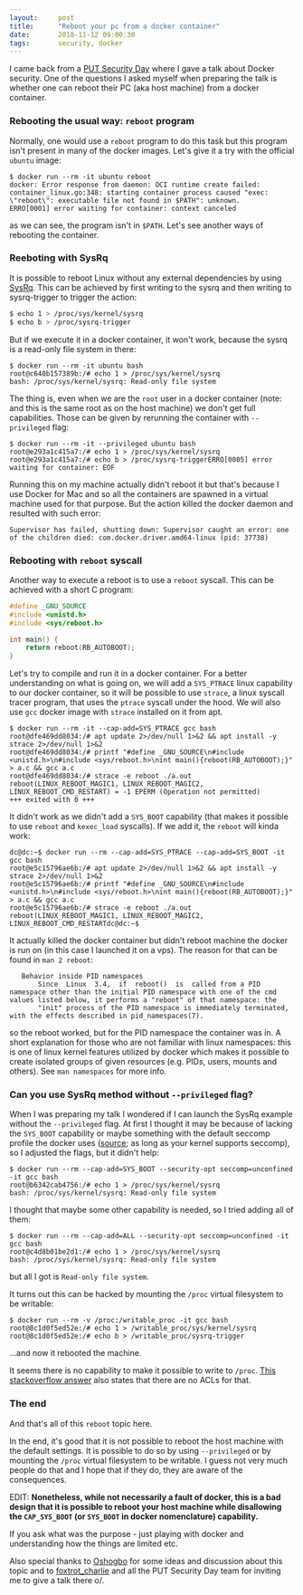 ```yaml
---
layout:     post
title:      "Reboot your pc from a docker container"
date:       2018-11-12 09:00:30
tags:       security, docker
---
```


I came back from a [PUT Security Day](https://www.meetup.com/Poznan-Security-Meetup/events/255244492/) where I gave a talk about Docker security. One of the questions I asked myself when preparing the talk is whether one can reboot their PC (aka host machine) from a docker container.

### Rebooting the usual way: `reboot` program

Normally, one would use a `reboot` program to do this task but this program isn't present in many of the docker images.
Let's give it a try with the official `ubuntu` image:

```
$ docker run --rm -it ubuntu reboot
docker: Error response from daemon: OCI runtime create failed: container_linux.go:348: starting container process caused "exec: \"reboot\": executable file not found in $PATH": unknown.
ERRO[0001] error waiting for container: context canceled
```

as we can see, the program isn't in `$PATH`. Let's see another ways of rebooting the container.

### Reeboting with SysRq

It is possible to reboot Linux without any external dependencies by using [SysRq](https://en.wikipedia.org/wiki/Magic_SysRq_key). This can be achieved by first writing to the sysrq and then writing to sysrq-trigger to trigger the action:

```bash
$ echo 1 > /proc/sys/kernel/sysrq
$ echo b > /proc/sysrq-trigger
```

But if we execute it in a docker container, it won't work, because the sysrq is a read-only file system in there:

```
$ docker run --rm -it ubuntu bash
root@c640b157389b:/# echo 1 > /proc/sys/kernel/sysrq
bash: /proc/sys/kernel/sysrq: Read-only file system
```

The thing is, even when we are the `root` user in a docker container (note: and this is the same root as on the host machine) we don't get full capabilities.
Those can be given by rerunning the container with `--privileged` flag:

```
$ docker run --rm -it --privileged ubuntu bash
root@e293a1c415a7:/# echo 1 > /proc/sys/kernel/sysrq
root@e293a1c415a7:/# echo b > /proc/sysrq-triggerERRO[0005] error waiting for container: EOF
```

Running this on my machine actually didn't reboot it but that's because I use Docker for Mac and so all the containers are spawned in a virtual machine used for that purpose.
But the action killed the docker daemon and resulted with such error:

```
Supervisor has failed, shutting down: Supervisor caught an error: one of the children died: com.docker.driver.amd64-linux (pid: 37738)
```

### Rebooting with `reboot` syscall

Another way to execute a reboot is to use a `reboot` syscall. This can be achieved with a short C program:

```c
#define _GNU_SOURCE
#include <unistd.h>
#include <sys/reboot.h>

int main() {
    return reboot(RB_AUTOBOOT);
}
```

Let's try to compile and run it in a docker container.
For a better understanding on what is going on, we will add a `SYS_PTRACE` linux capability to our docker container,
so it will be possible to use `strace`, a linux syscall tracer program, that uses the `ptrace` syscall under the hood.
We will also use `gcc` docker image with `strace` installed on it from apt.

```
$ docker run --rm -it --cap-add=SYS_PTRACE gcc bash
root@dfe469dd8034:/# apt update 2>/dev/null 1>&2 && apt install -y strace 2>/dev/null 1>&2
root@dfe469dd8034:/# printf "#define _GNU_SOURCE\n#include <unistd.h>\n#include <sys/reboot.h>\nint main(){reboot(RB_AUTOBOOT);}" > a.c && gcc a.c
root@dfe469dd8034:/# strace -e reboot ./a.out
reboot(LINUX_REBOOT_MAGIC1, LINUX_REBOOT_MAGIC2, LINUX_REBOOT_CMD_RESTART) = -1 EPERM (Operation not permitted)
+++ exited with 0 +++
```

It didn't work as we didn't add a `SYS_BOOT` capability (that makes it possible to use `reboot` and `kexec_load` syscalls). If we add it, the `reboot` will kinda work:

```
dc@dc:~$ docker run --rm --cap-add=SYS_PTRACE --cap-add=SYS_BOOT -it gcc bash
root@e5c15796ae6b:/# apt update 2>/dev/null 1>&2 && apt install -y strace 2>/dev/null 1>&2
root@e5c15796ae6b:/# printf "#define _GNU_SOURCE\n#include <unistd.h>\n#include <sys/reboot.h>\nint main(){reboot(RB_AUTOBOOT);}" > a.c && gcc a.c
root@e5c15796ae6b:/# strace -e reboot ./a.out
reboot(LINUX_REBOOT_MAGIC1, LINUX_REBOOT_MAGIC2, LINUX_REBOOT_CMD_RESTARTdc@dc:~$
```

It actually killed the docker container but didn't reboot machine the docker is run on (in this case I launched it on a vps).
The reason for that can be found in `man 2 reboot`:

```
   Behavior inside PID namespaces
       Since  Linux  3.4,  if  reboot()  is  called from a PID namespace other than the initial PID namespace with one of the cmd values listed below, it performs a "reboot" of that namespace: the
       "init" process of the PID namespace is immediately terminated, with the effects described in pid_namespaces(7).
```

so the reboot worked, but for the PID namespace the container was in.
A short explanation for those who are not familiar with linux namespaces: this is one of linux kernel features utilized by docker which makes it possible to create isolated groups of given resources (e.g. PIDs, users, mounts and others).
See `man namespaces` for more info.

### Can you use SysRq method without `--privileged` flag?

When I was preparing my talk I wondered if I can launch the SysRq example without the `--privileged` flag.
At first I thought it may be because of lacking the `SYS_BOOT` capability or maybe something with the default seccomp profile the docker uses ([source](https://docs.docker.com/engine/security/seccomp/); as long as your kernel supports seccomp), so I adjusted the flags, but it didn't help:

```
$ docker run --rm --cap-add=SYS_BOOT --security-opt seccomp=unconfined -it gcc bash
root@b6342cab4756:/# echo 1 > /proc/sys/kernel/sysrq
bash: /proc/sys/kernel/sysrq: Read-only file system
```

I thought that maybe some other capability is needed, so I tried adding all of them:

```
$ docker run --rm --cap-add=ALL --security-opt seccomp=unconfined -it gcc bash
root@c4d8b01be2d1:/# echo 1 > /proc/sys/kernel/sysrq
bash: /proc/sys/kernel/sysrq: Read-only file system
```

but all I got is `Read-only file system`.

It turns out this can be hacked by mounting the `/proc` virtual filesystem to be writable:

```
$ docker run --rm -v /proc:/writable_proc -it gcc bash
root@8c1d0f5ed52e:/# echo 1 > /writable_proc/sys/kernel/sysrq
root@8c1d0f5ed52e:/# echo b > /writable_proc/sysrq-trigger
```

...and now it rebooted the machine.

It seems there is no capability to make it possible to write to `/proc`.
[This stackoverflow answer](https://unix.stackexchange.com/a/209361) also states that there are no ACLs for that.

### The end

And that's all of this `reboot` topic here.

In the end, it's good that it is not possible to reboot the host machine with the default settings.
It is possible to do so by using `--privileged` or by mounting the `/proc` virtual filesystem to be writable.
I guess not very much people do that and I hope that if they do, they are aware of the consequences.

EDIT: **Nonetheless, while not necessarily a fault of docker, this is a bad design that it is possible to reboot your host machine while disallowing the `CAP_SYS_BOOT` (or `SYS_BOOT` in docker nomenclature) capability.**

If you ask what was the purpose - just playing with docker and understanding how the things are limited etc.

Also special thanks to [Oshogbo](https://oshogbo.vexillium.org/) for some ideas and discussion about this topic and to [foxtrot\_charlie](https://foxtrotlabs.cc/) and all the PUT Security Day team for inviting me to give a talk there o/.

